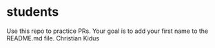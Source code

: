 # students
Use this repo to practice PRs. Your goal is to add your first name to the README.md file.
Christian
Kidus
